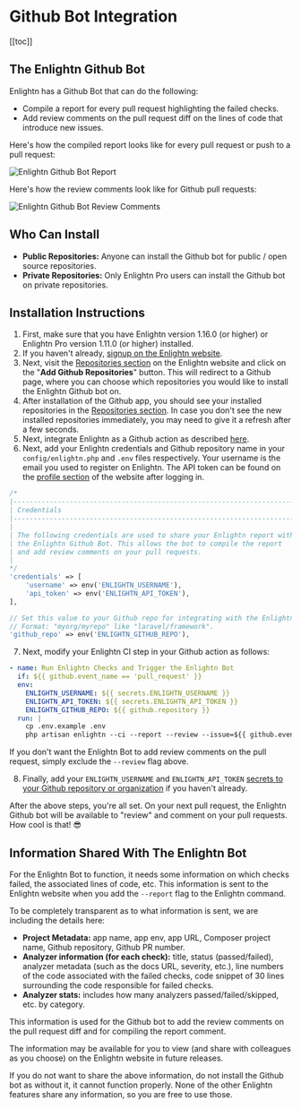 # Github Bot Integration
[[toc]]

## The Enlightn Github Bot

Enlightn has a Github Bot that can do the following:
- Compile a report for every pull request highlighting the failed checks.
- Add review comments on the pull request diff on the lines of code that introduce new issues.

Here's how the compiled report looks like for every pull request or push to a pull request:

<img :src="$withBase('/images/github_report.png')" alt="Enlightn Github Bot Report" />

Here's how the review comments look like for Github pull requests:

<img :src="$withBase('/images/github_bot.png')" alt="Enlightn Github Bot Review Comments" />

## Who Can Install

- **Public Repositories:** Anyone can install the Github bot for public / open source repositories.
- **Private Repositories:** Only Enlightn Pro users can install the Github bot on private repositories.

## Installation Instructions

1. First, make sure that you have Enlightn version 1.16.0 (or higher) or Enlightn Pro version 1.11.0 (or higher) installed.
2. If you haven't already, [signup on the Enlightn website](https://www.laravel-enlightn.com/register).
3. Next, visit the [Repositories section](https://www.laravel-enlightn.com/repositories) on the Enlightn website and click on the "**Add Github Repositories**" button. This will redirect to a Github page, where you can choose which repositories you would like to install the Enlightn Github bot on.
4. After installation of the Github app, you should see your installed repositories in the [Repositories section](https://www.laravel-enlightn.com/repositories). In case you don't see the new installed repositories immediately, you may need to give it a refresh after a few seconds.
5. Next, integrate Enlightn as a Github action as described [here](usage.html#usage-in-ci-environments).
6. Next, add your Enlightn credentials and Github repository name in your `config/enlightn.php` and `.env` files respectively. Your username is the email you used to register on Enlightn. The API token can be found on the [profile section](https://www.laravel-enlightn.com/user/profile) of the website after logging in.

```php
/*
|--------------------------------------------------------------------------
| Credentials
|--------------------------------------------------------------------------
|
| The following credentials are used to share your Enlightn report with
| the Enlightn Github Bot. This allows the bot to compile the report
| and add review comments on your pull requests.
|
*/
'credentials' => [
    'username' => env('ENLIGHTN_USERNAME'),
    'api_token' => env('ENLIGHTN_API_TOKEN'),
],

// Set this value to your Github repo for integrating with the Enlightn Github Bot
// Format: "myorg/myrepo" like "laravel/framework".
'github_repo' => env('ENLIGHTN_GITHUB_REPO'),
```

7. Next, modify your Enlightn CI step in your Github action as follows:

```yaml
- name: Run Enlightn Checks and Trigger the Enlightn Bot
  if: ${{ github.event_name == 'pull_request' }}
  env:
    ENLIGHTN_USERNAME: ${{ secrets.ENLIGHTN_USERNAME }}
    ENLIGHTN_API_TOKEN: ${{ secrets.ENLIGHTN_API_TOKEN }}
    ENLIGHTN_GITHUB_REPO: ${{ github.repository }}
  run: |
    cp .env.example .env
    php artisan enlightn --ci --report --review --issue=${{ github.event.number }}
```

If you don't want the Enlightn Bot to add review comments on the pull request, simply exclude the `--review` flag above.

8. Finally, add your `ENLIGHTN_USERNAME` and `ENLIGHTN_API_TOKEN` [secrets to your Github repository or organization](https://docs.github.com/en/actions/reference/encrypted-secrets#creating-encrypted-secrets-for-a-repository) if you haven't already.

After the above steps, you're all set. On your next pull request, the Enlightn Github bot will be available to "review" and comment on your pull requests. How cool is that! :sunglasses:

## Information Shared With The Enlightn Bot

For the Enlightn Bot to function, it needs some information on which checks failed, the associated lines of code, etc. This information is sent to the Enlightn website when you add the `--report` flag to the Enlightn command.

To be completely transparent as to what information is sent, we are including the details here:
- **Project Metadata:** app name, app env, app URL, Composer project name, Github repository, Github PR number.
- **Analyzer information (for each check):** title, status (passed/failed), analyzer metadata (such as the docs URL, severity, etc.), line numbers of the code associated with the failed checks, code snippet of 30 lines surrounding the code responsible for failed checks.
- **Analyzer stats:** includes how many analyzers passed/failed/skipped, etc. by category.

This information is used for the Github bot to add the review comments on the pull request diff and for compiling the report comment.

The information may be available for you to view (and share with colleagues as you choose) on the Enlightn website in future releases.

If you do not want to share the above information, do not install the Github bot as without it, it cannot function properly. None of the other Enlightn features share any information, so you are free to use those.
